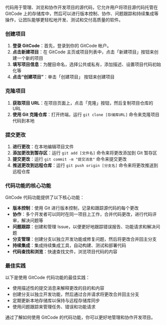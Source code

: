 
代码用于管理、浏览和协作开发项目的源代码，它允许用户将项目源代码托管在 GitCode 上的存储库中，然后可以进行版本控制、协作、问题跟踪和持续集成等操作，让团队能够更轻松地开发、测试和交付高质量的软件。

### 创建项目

1. **登录 GitCode**：首先，登录到你的 GitCode 帐户。
2. **点击新建项目**：在 GitCode 主页或项目列表中，点击「新建项目」按钮来创建一个新的项目
3. **填写项目信息**：为醒目命名，选择公共或私有，添加描述、设置项目代码初始化等
4. **点击“创建项目”**：单击「创建项目」 按钮来创建项目

### 克隆项目

1. **获取项目 URL**：在项目页面上，点击「克隆」按钮，然后复制项目仓库的 URL
2. **使用 Git 克隆仓库**：打开终端，运行 `git clone [存储库URL]` 命令来克隆项目代码到本地

### 提交更改

1. **进行更改**：在本地编辑项目文件
2. **添加更改到暂存区**：运行 `git add [文件名]` 命令来将更改添加到 Git 暂存区
3. **提交更改**：运行 `git commit -m "提交消息"` 命令来提交更改
4. **推送更改到远程仓库**：运行 `git push origin [分支名]` 命令来将更改推送到远程仓库

### 代码功能的核心功能

GitCode 代码功能提供了以下核心功能：

- **版本控制**：使用 Git 进行版本控制，记录和跟踪源代码的每个更改
- **协作**：多个开发者可以同时在同一项目上工作，合并代码更改，进行代码评审，解决问题等
- **问题跟踪**：创建和管理 Issue，以便更好地跟踪错误报告、功能请求和解决问题
- **分支管理**：创建分支以独立开发功能或修复问题，然后将更改合并回主分支
- **持续集成**：集成持续集成工具，自动构建、测试和部署代码
- **代码查找和浏览**：快速查找文件，浏览项目代码的内容

### 最佳实践

以下是使用 GitCode 代码功能的最佳实践：

- 使用描述性的提交消息来解释更改的目的和内容
- 创建分支以独立开发功能，然后通过合并请求将更改合并回主分支
- 定期更新本地存储库以保持与远程存储库同步
- 使用问题跟踪来管理任务、错误和功能请求

通过了解如何使用 GitCode 的代码功能，你可以更好地管理和协作开发项目。